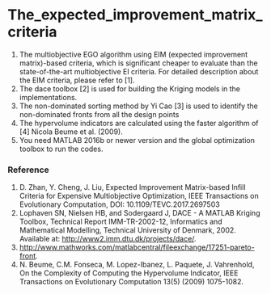 # The_expected_improvement_matrix_criteria

1. The multiobjective EGO algorithm using EIM (expected improvement matrix)-based criteria, which is significant cheaper to evaluate than the state-of-the-art multiobjective EI criteria. For detailed description about the EIM criteria, please refer to [1].
2. The dace toolbox [2] is used for building the Kriging models in the implementations.
3. The non-dominated sorting method by Yi Cao [3] is used to identify the non-dominated fronts from all the design points
4. The hypervolume indicators are calculated using the faster algorithm of [4] Nicola Beume et al. (2009).
5. You need MATLAB 2016b or newer version and the global optimization toolbox to run the codes.

### Reference

1. D. Zhan, Y. Cheng, J. Liu, Expected Improvement Matrix-based Infill Criteria for Expensive Multiobjective Optimization, IEEE Transactions on Evolutionary Computation, DOI: 10.1109/TEVC.2017.2697503
2. Lophaven SN, Nielsen HB, and Sodergaard J, DACE - A MATLAB Kriging Toolbox, Technical Report IMM-TR-2002-12, Informatics and Mathematical Modelling, Technical University of Denmark, 2002. Available at: http://www2.imm.dtu.dk/projects/dace/.
3. http://www.mathworks.com/matlabcentral/fileexchange/17251-pareto-front.
4. N. Beume, C.M. Fonseca, M. Lopez-Ibanez, L. Paquete, J. Vahrenhold, On the Complexity of Computing the Hypervolume Indicator, IEEE Transactions on Evolutionary Computation 13(5) (2009) 1075-1082.
